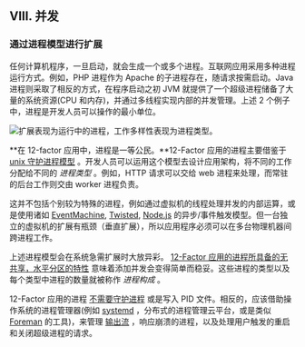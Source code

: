 ## VIII. 并发
### 通过进程模型进行扩展

任何计算机程序，一旦启动，就会生成一个或多个进程。互联网应用采用多种进程运行方式。例如，PHP 进程作为 Apache 的子进程存在，随请求按需启动。Java 进程则采取了相反的方式，在程序启动之初 JVM 就提供了一个超级进程储备了大量的系统资源(CPU 和内存)，并通过多线程实现内部的并发管理。上述 2 个例子中，进程是开发人员可以操作的最小单位。

![扩展表现为运行中的进程，工作多样性表现为进程类型。](/images/process-types.png)

**在 12-factor 应用中，进程是一等公民。**12-Factor 应用的进程主要借鉴于 [unix 守护进程模型](https://adam.herokuapp.com/past/2011/5/9/applying_the_unix_process_model_to_web_apps/) 。开发人员可以运用这个模型去设计应用架构，将不同的工作分配给不同的 *进程类型* 。例如，HTTP 请求可以交给 web 进程来处理，而常驻的后台工作则交由 worker 进程负责。

这并不包括个别较为特殊的进程，例如通过虚拟机的线程处理并发的内部运算，或是使用诸如 [EventMachine](https://github.com/eventmachine/eventmachine), [Twisted](https://twistedmatrix.com/trac/),  [Node.js](https://nodejs.org/) 的异步/事件触发模型。但一台独立的虚拟机的扩展有瓶颈（垂直扩展），所以应用程序必须可以在多台物理机器间跨进程工作。

上述进程模型会在系统急需扩展时大放异彩。 [12-Factor 应用的进程所具备的无共享，水平分区的特性](./processes) 意味着添加并发会变得简单而稳妥。这些进程的类型以及每个类型中进程的数量就被称作 *进程构成* 。

12-Factor 应用的进程 [不需要守护进程](https://dustin.github.com/2010/02/28/running-processes.html) 或是写入 PID 文件。相反的，应该借助操作系统的进程管理器(例如 [systemd](https://www.freedesktop.org/wiki/Software/systemd/) ，分布式的进程管理云平台，或是类似 [Foreman](http://blog.daviddollar.org/2011/05/06/introducing-foreman.html) 的工具)，来管理 [输出流](./logs) ，响应崩溃的进程，以及处理用户触发的重启和关闭超级进程的请求。
